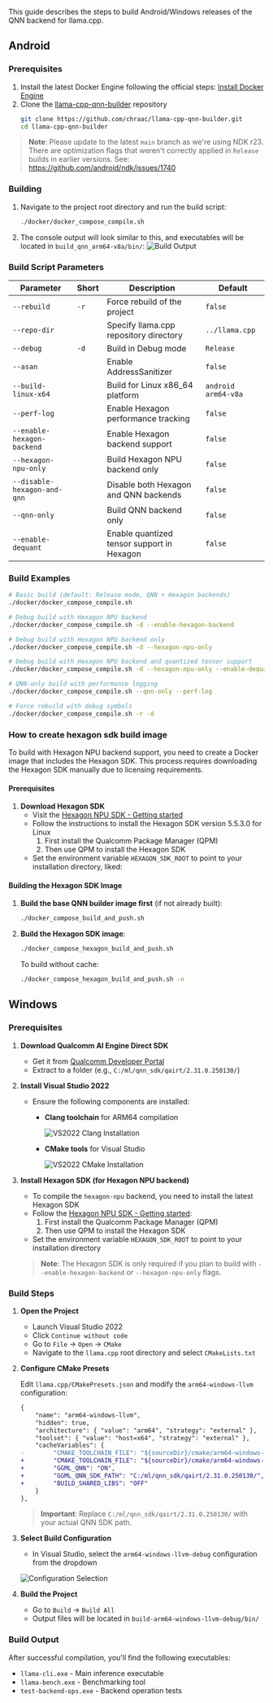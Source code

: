 This guide describes the steps to build Android/Windows releases of the QNN backend for llama.cpp.

## Android

### Prerequisites

1. Install the latest Docker Engine following the official steps: [Install Docker Engine](https://docs.docker.com/engine/install/)
2. Clone the [llama-cpp-qnn-builder](https://github.com/chraac/llama-cpp-qnn-builder) repository
   ```bash
   git clone https://github.com/chraac/llama-cpp-qnn-builder.git
   cd llama-cpp-qnn-builder
   ```

> **Note**: Please update to the latest `main` branch as we're using NDK r23. There are optimization flags that weren't correctly applied in `Release` builds in earlier versions. See: https://github.com/android/ndk/issues/1740

### Building

1. Navigate to the project root directory and run the build script:
   ```bash
   ./docker/docker_compose_compile.sh
   ```

2. The console output will look similar to this, and executables will be located in `build_qnn_arm64-v8a/bin/`:
   ![Build Output](https://github.com/user-attachments/assets/101a97be-efdf-455d-9d3c-a593311e144a)

### Build Script Parameters

| Parameter                   | Short | Description                                | Default             |
| --------------------------- | ----- | ------------------------------------------ | ------------------- |
| `--rebuild`                 | `-r`  | Force rebuild of the project               | `false`             |
| `--repo-dir`                |       | Specify llama.cpp repository directory     | `../llama.cpp`      |
| `--debug`                   | `-d`  | Build in Debug mode                        | `Release`           |
| `--asan`                    |       | Enable AddressSanitizer                    | `false`             |
| `--build-linux-x64`         |       | Build for Linux x86_64 platform            | `android arm64-v8a` |
| `--perf-log`                |       | Enable Hexagon performance tracking        | `false`             |
| `--enable-hexagon-backend`  |       | Enable Hexagon backend support             | `false`             |
| `--hexagon-npu-only`        |       | Build Hexagon NPU backend only             | `false`             |
| `--disable-hexagon-and-qnn` |       | Disable both Hexagon and QNN backends      | `false`             |
| `--qnn-only`                |       | Build QNN backend only                     | `false`             |
| `--enable-dequant`          |       | Enable quantized tensor support in Hexagon | `false`             |

### Build Examples

```bash
# Basic build (default: Release mode, QNN + Hexagon backends)
./docker/docker_compose_compile.sh

# Debug build with Hexagon NPU backend
./docker/docker_compose_compile.sh -d --enable-hexagon-backend

# Debug build with Hexagon NPU backend only
./docker/docker_compose_compile.sh -d --hexagon-npu-only

# Debug build with Hexagon NPU backend and quantized tensor support
./docker/docker_compose_compile.sh -d --hexagon-npu-only --enable-dequant

# QNN-only build with performance logging
./docker/docker_compose_compile.sh --qnn-only --perf-log

# Force rebuild with debug symbols
./docker/docker_compose_compile.sh -r -d
```

### How to create hexagon sdk build image

To build with Hexagon NPU backend support, you need to create a Docker image that includes the Hexagon SDK. This process requires downloading the Hexagon SDK manually due to licensing requirements.
#### Prerequisites

1. **Download Hexagon SDK**
   - Visit the [Hexagon NPU SDK - Getting started](https://docs.qualcomm.com/bundle/publicresource/topics/80-77512-1/hexagon-dsp-sdk-getting-started.html?product=1601111740010422)
   - Follow the instructions to install the Hexagon SDK version 5.5.3.0 for Linux
     1. First install the Qualcomm Package Manager (QPM)
     2. Then use QPM to install the Hexagon SDK
   - Set the environment variable `HEXAGON_SDK_ROOT` to point to your installation directory, liked: 

#### Building the Hexagon SDK Image

1. **Build the base QNN builder image first** (if not already built):
   ```bash
   ./docker_compose_build_and_push.sh
   ```

2. **Build the Hexagon SDK image**:
   ```bash
   ./docker_compose_hexagon_build_and_push.sh
   ```

   To build without cache:
   ```bash
   ./docker_compose_hexagon_build_and_push.sh -n
   ```

## Windows

### Prerequisites

1. **Download Qualcomm AI Engine Direct SDK**
   - Get it from [Qualcomm Developer Portal](https://www.qualcomm.com/developer/software/qualcomm-ai-engine-direct-sdk)
   - Extract to a folder (e.g., `C:/ml/qnn_sdk/qairt/2.31.0.250130/`)

2. **Install Visual Studio 2022**
   - Ensure the following components are installed:
     - **Clang toolchain** for ARM64 compilation

        ![VS2022 Clang Installation](https://github.com/user-attachments/assets/30ee11f7-9069-4793-856d-c64bcd5d563b)

     - **CMake tools** for Visual Studio

        ![VS2022 CMake Installation](https://github.com/user-attachments/assets/9a36dde5-0e41-4421-9161-e9b09cd32eb1)

3. **Install Hexagon SDK (for Hexagon NPU backend)**
   - To compile the `hexagon-npu` backend, you need to install the latest Hexagon SDK
   - Follow the [Hexagon NPU SDK - Getting started](https://docs.qualcomm.com/bundle/publicresource/topics/80-77512-1/hexagon-dsp-sdk-getting-started.html?product=1601111740010422):
     1. First install the Qualcomm Package Manager (QPM)
     2. Then use QPM to install the Hexagon SDK
   - Set the environment variable `HEXAGON_SDK_ROOT` to point to your installation directory

   > **Note**: The Hexagon SDK is only required if you plan to build with `--enable-hexagon-backend` or `--hexagon-npu-only` flags.

### Build Steps

1. **Open the Project**
   - Launch Visual Studio 2022
   - Click `Continue without code`
   - Go to `File` → `Open` → `CMake`
   - Navigate to the `llama.cpp` root directory and select `CMakeLists.txt`

2. **Configure CMake Presets**
   
   Edit `llama.cpp/CMakePresets.json` and modify the `arm64-windows-llvm` configuration:

   ```diff
   {
       "name": "arm64-windows-llvm", 
       "hidden": true,
       "architecture": { "value": "arm64", "strategy": "external" },
       "toolset": { "value": "host=x64", "strategy": "external" },
       "cacheVariables": {
   -        "CMAKE_TOOLCHAIN_FILE": "${sourceDir}/cmake/arm64-windows-llvm.cmake"
   +        "CMAKE_TOOLCHAIN_FILE": "${sourceDir}/cmake/arm64-windows-llvm.cmake",
   +        "GGML_QNN": "ON",
   +        "GGML_QNN_SDK_PATH": "C:/ml/qnn_sdk/qairt/2.31.0.250130/",
   +        "BUILD_SHARED_LIBS": "OFF"
       }
   },
   ```

   > **Important**: Replace `C:/ml/qnn_sdk/qairt/2.31.0.250130/` with your actual QNN SDK path.

3. **Select Build Configuration**
   - In Visual Studio, select the `arm64-windows-llvm-debug` configuration from the dropdown
   
   ![Configuration Selection](https://github.com/user-attachments/assets/be4afbc8-78be-457d-9498-53fb7ec43578)

4. **Build the Project**
   - Go to `Build` → `Build All`
   - Output files will be located in `build-arm64-windows-llvm-debug/bin/`

### Build Output

After successful compilation, you'll find the following executables:
- `llama-cli.exe` - Main inference executable
- `llama-bench.exe` - Benchmarking tool
- `test-backend-ops.exe` - Backend operation tests 
